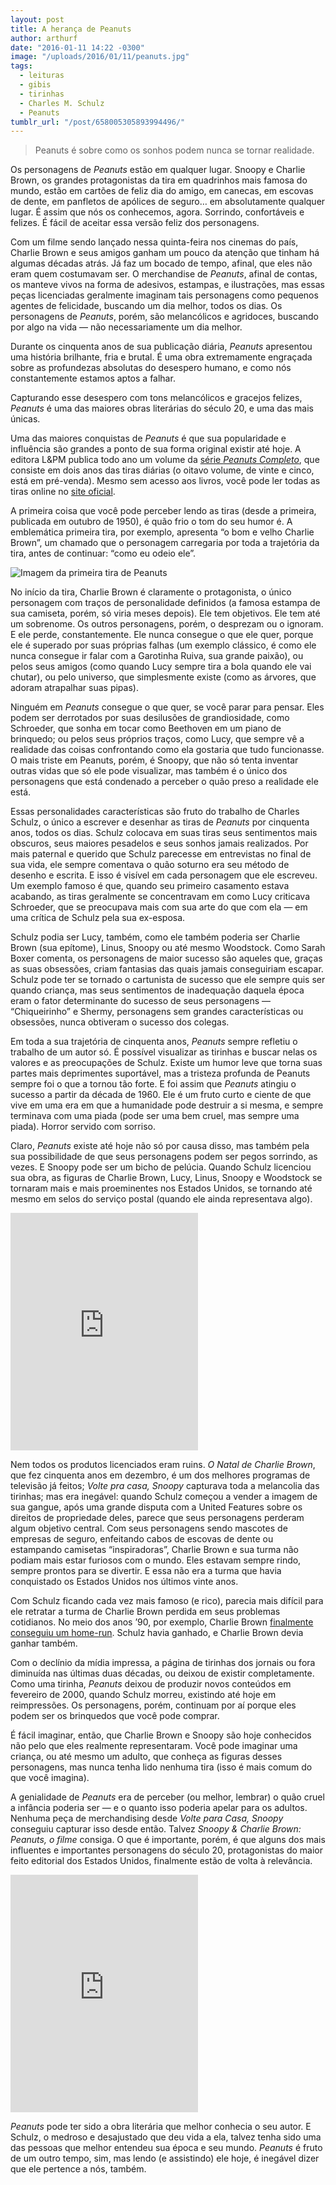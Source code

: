 ```yaml
---
layout: post
title: A herança de Peanuts
author: arthurf
date: "2016-01-11 14:22 -0300"
image: "/uploads/2016/01/11/peanuts.jpg"
tags:
  - leituras
  - gibis
  - tirinhas
  - Charles M. Schulz
  - Peanuts
tumblr_url: "/post/658005305893994496/"
---
```

<blockquote>
  <p>Peanuts é sobre como os sonhos podem nunca se tornar realidade.</p>
</blockquote>

<p>Os personagens de <em>Peanuts</em> estão em qualquer lugar. Snoopy e Charlie Brown, os grandes protagonistas da tira em quadrinhos mais famosa do mundo, estão em cartões de feliz dia do amigo, em canecas, em escovas de dente, em panfletos de apólices de seguro… em absolutamente qualquer lugar. É assim que nós os conhecemos, agora. Sorrindo, confortáveis e felizes. É fácil de aceitar essa versão feliz dos personagens.</p>

<p>Com um filme sendo lançado nessa quinta-feira nos cinemas do país, Charlie Brown e seus amigos ganham um pouco da atenção que tinham há algumas décadas atrás. Já faz um bocado de tempo, afinal, que eles não eram quem costumavam ser. O merchandise de <em>Peanuts</em>, afinal de contas, os manteve vivos na forma de adesivos, estampas, e ilustrações, mas essas peças licenciadas geralmente imaginam tais personagens como pequenos agentes de felicidade, buscando um dia melhor, todos os dias. Os personagens de <em>Peanuts</em>, porém, são melancólicos e agridoces, buscando por algo na vida — não necessariamente um dia melhor.</p>

<p>Durante os cinquenta anos de sua publicação diária, <em>Peanuts</em> apresentou uma história brilhante, fria e brutal. É uma obra extremamente engraçada sobre as profundezas absolutas do desespero humano, e como nós constantemente estamos aptos a falhar.</p>

<p>Capturando esse desespero com tons melancólicos e gracejos felizes, <em>Peanuts</em> é uma das maiores obras literárias do século 20, e uma das mais únicas.</p>

<p>Uma das maiores conquistas de <em>Peanuts</em> é que sua popularidade e influência são grandes a ponto de sua forma original existir até hoje. A editora L&amp;PM publica todo ano um volume da <a href="http://lpm.com.br/site/default.asp?FiltroCatalogo=*&amp;TroncoID=805134&amp;SecaoID=510927&amp;SubsecaoID=0&amp;Serie=Peanuts%20Completo">série <em>Peanuts Completo</em></a>, que consiste em dois anos das tiras diárias (o oitavo volume, de vinte e cinco, está em pré-venda). Mesmo sem acesso aos livros, você pode ler todas as tiras online no <a href="http://www.peanuts.com/comics">site oficial</a>.</p>

<p>A primeira coisa que você pode perceber lendo as tiras (desde a primeira, publicada em outubro de 1950), é quão frio o tom do seu humor é. A emblemática primeira tira, por exemplo, apresenta “o bom e velho Charlie Brown”, um chamado que o personagem carregaria por toda a trajetória da tira, antes de continuar: “como eu odeio ele”.</p>

<img class="full-width" src="{% link uploads/2016/01/11/peanuts-primeira-tira.jpg %}" alt="Imagem da primeira tira de Peanuts" title="A primeiríssima tirinha de Peanuts, publicada em 2 de outubro de 1950.">

<p>No início da tira, Charlie Brown é claramente o protagonista, o único personagem com traços de personalidade definidos (a famosa estampa de sua camiseta, porém, só viria meses depois). Ele tem objetivos. Ele tem até um sobrenome. Os outros personagens, porém, o desprezam ou o ignoram. E ele perde, constantemente. Ele nunca consegue o que ele quer, porque ele é superado por suas próprias falhas (um exemplo clássico, é como ele nunca consegue ir falar com a Garotinha Ruiva, sua grande paixão), ou pelos seus amigos (como quando Lucy sempre tira a bola quando ele vai chutar), ou pelo universo, que simplesmente existe (como as árvores, que adoram atrapalhar suas pipas).</p>

<p>Ninguém em <em>Peanuts</em> consegue o que quer, se você parar para pensar. Eles podem ser derrotados por suas desilusões de grandiosidade, como Schroeder, que sonha em tocar como Beethoven em um piano de brinquedo; ou pelos seus próprios traços, como Lucy, que sempre vê a realidade das coisas confrontando como ela gostaria que tudo funcionasse. O mais triste em Peanuts, porém, é Snoopy, que não só tenta inventar outras vidas que só ele pode visualizar, mas também é o único dos personagens que está condenado a perceber o quão preso a realidade ele está.</p>

<p>Essas personalidades características são fruto do trabalho de Charles Schulz, o único a escrever e desenhar as tiras de <em>Peanuts</em> por cinquenta anos, todos os dias. Schulz colocava em suas tiras seus sentimentos mais obscuros, seus maiores pesadelos e seus sonhos jamais realizados. Por mais paternal e querido que Schulz parecesse em entrevistas no final de sua vida, ele sempre comentava o quão soturno era seu método de desenho e escrita. E isso é visível em cada personagem que ele escreveu. Um exemplo famoso é que, quando seu primeiro casamento estava acabando, as tiras geralmente se concentravam em como Lucy criticava Schroeder, que se preocupava mais com sua arte do que com ela — em uma crítica de Schulz pela sua ex-esposa.</p>

<p>Schulz podia ser Lucy, também, como ele também poderia ser Charlie Brown (sua epítome), Linus, Snoopy ou até mesmo Woodstock. Como Sarah Boxer comenta, os personagens de maior sucesso são aqueles que, graças as suas obsessões, criam fantasias das quais jamais conseguiriam escapar. Schulz pode ter se tornado o cartunista de sucesso que ele sempre quis ser quando criança, mas seus sentimentos de inadequação daquela época eram o fator determinante do sucesso de seus personagens — “Chiqueirinho” e Shermy, personagens sem grandes características ou obsessões, nunca obtiveram o sucesso dos colegas.</p>

<p>Em toda a sua trajetória de cinquenta anos, <em>Peanuts</em> sempre refletiu o trabalho de um autor só. É possível visualizar as tirinhas e buscar nelas os valores e as preocupações de Schulz. Existe um humor leve que torna suas partes mais deprimentes suportável, mas a tristeza profunda de Peanuts sempre foi o que a tornou tão forte. E foi assim que <em>Peanuts</em> atingiu o sucesso a partir da década de 1960. Ele é um fruto curto e ciente de que vive em uma era em que a humanidade pode destruir a si mesma, e sempre terminava com uma piada (pode ser uma bem cruel, mas sempre uma piada). Horror servido com sorriso.</p>

<p>Claro, <em>Peanuts</em> existe até hoje não só por causa disso, mas também pela sua possibilidade de que seus personagens podem ser pegos sorrindo, as vezes. E Snoopy pode ser um bicho de pelúcia. Quando Schulz licenciou sua obra, as figuras de Charlie Brown, Lucy, Linus, Snoopy e Woodstock se tornaram mais e mais proeminentes nos Estados Unidos, se tornando até mesmo em selos do serviço postal (quando ele ainda representava algo).</p>

<iframe class="full-width" src="https://www.youtube-nocookie.com/embed/hkkC45TfXL4" allowfullscreen="" width="300" height="380" frameborder="0"></iframe>

<p>Nem todos os produtos licenciados eram ruins. <em>O Natal de Charlie Brown</em>, que fez cinquenta anos em dezembro, é um dos melhores programas de televisão já feitos; <em>Volte pra casa, Snoopy</em> capturava toda a melancolia das tirinhas; mas era inegável: quando Schulz começou a vender a imagem de sua gangue, após uma grande disputa com a United Features sobre os direitos de propriedade deles, parece que seus personagens perderam algum objetivo central. Com seus personagens sendo mascotes de empresas de seguro, enfeitando cabos de escovas de dente ou estampando camisetas “inspiradoras”, Charlie Brown e sua turma não podiam mais estar furiosos com o mundo. Eles estavam sempre rindo, sempre prontos para se divertir. E essa não era a turma que havia conquistado os Estados Unidos nos últimos vinte anos.</p>

<p>Com Schulz ficando cada vez mais famoso (e rico), parecia mais difícil para ele retratar a turma de Charlie Brown perdida em seus problemas cotidianos. No meio dos anos ’90, por exemplo, Charlie Brown <a href="http://www.gocomics.com/peanuts/1993/03/30">finalmente conseguiu um home-run</a>. Schulz havia ganhado, e Charlie Brown devia ganhar também.</p>

<p>Com o declínio da mídia impressa, a página de tirinhas dos jornais ou fora diminuída nas últimas duas décadas, ou deixou de existir completamente. Como uma tirinha, <em>Peanuts</em> deixou de produzir novos conteúdos em fevereiro de 2000, quando Schulz morreu, existindo até hoje em reimpressões. Os personagens, porém, continuam por aí porque eles podem ser os brinquedos que você pode comprar.</p>

<p>É fácil imaginar, então, que Charlie Brown e Snoopy são hoje conhecidos não pelo que eles realmente representaram. Você pode imaginar uma criança, ou até mesmo um adulto, que conheça as figuras  desses personagens, mas nunca tenha lido nenhuma tira (isso é mais comum do que você imagina).</p>

<p>A genialidade de <em>Peanuts</em> era de perceber (ou melhor, lembrar) o quão cruel a infância poderia ser — e o quanto isso poderia apelar para os adultos. Nenhuma peça de merchandising desde <em>Volte para Casa, Snoopy</em> conseguiu capturar isso desde então. Talvez <em>Snoopy &amp; Charlie Brown: Peanuts, o filme</em> consiga. O que é importante, porém, é que alguns dos mais influentes e importantes personagens do século 20, protagonistas do maior feito editorial dos Estados Unidos, finalmente estão de volta à relevância.</p>

<div class="video-wrapper">
  <iframe class="full-width" src="https://www.youtube-nocookie.com/embed/FXUIlLLE-7Q" allowfullscreen="" width="300" height="380" frameborder="0"></iframe>
</div>

<p><em>Peanuts</em> pode ter sido a obra literária que melhor conhecia o seu autor. E Schulz, o medroso e desajustado que deu vida a ela, talvez tenha sido uma das pessoas que melhor entendeu sua época e seu mundo. <em>Peanuts</em> é fruto de um outro tempo, sim, mas lendo (e assistindo) ele hoje, é inegável dizer que ele pertence a nós, também.</p>

